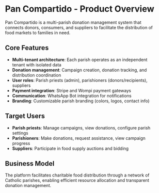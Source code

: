 # Pan Compartido - Product Overview

Pan Compartido is a multi-parish donation management system that connects donors, consumers, and suppliers to facilitate the distribution of food markets to families in need.

## Core Features

- **Multi-tenant architecture**: Each parish operates as an independent tenant with isolated data
- **Donation management**: Campaign creation, donation tracking, and distribution coordination
- **User roles**: Parish priests (admin), parishioners (donors/recipients), suppliers
- **Payment integration**: Stripe and Wompi payment gateways
- **Communication**: WhatsApp Bot integration for notifications
- **Branding**: Customizable parish branding (colors, logos, contact info)

## Target Users

- **Parish priests**: Manage campaigns, view donations, configure parish settings
- **Parishioners**: Make donations, request assistance, view campaign progress
- **Suppliers**: Participate in food supply auctions and bidding

## Business Model

The platform facilitates charitable food distribution through a network of Catholic parishes, enabling efficient resource allocation and transparent donation management.